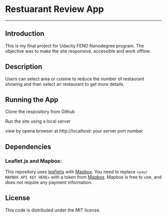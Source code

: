 # Restuarant Review App
---

## Introduction

This is my final project for Udacity FEND Nanodegree program.  The objective was to make the site responsive, accessible and work offline.

## Description

Users can select area or cuisine to reduce the number of restaurant showing and then select an restaurant to get more details.

## Running the App

Clone the respository from Github

Run the site using a local server

view by opena browser at http://localhost: your server port number

## Dependencies

### Leaflet.js and Mapbox:

This repository uses [leafletjs](https://leafletjs.com/) with [Mapbox](https://www.mapbox.com/). You need to replace `<your MAPBOX API KEY HERE>` with a token from [Mapbox](https://www.mapbox.com/). Mapbox is free to use, and does not require any payment information.

## License

This code is distributed under the MIT license.